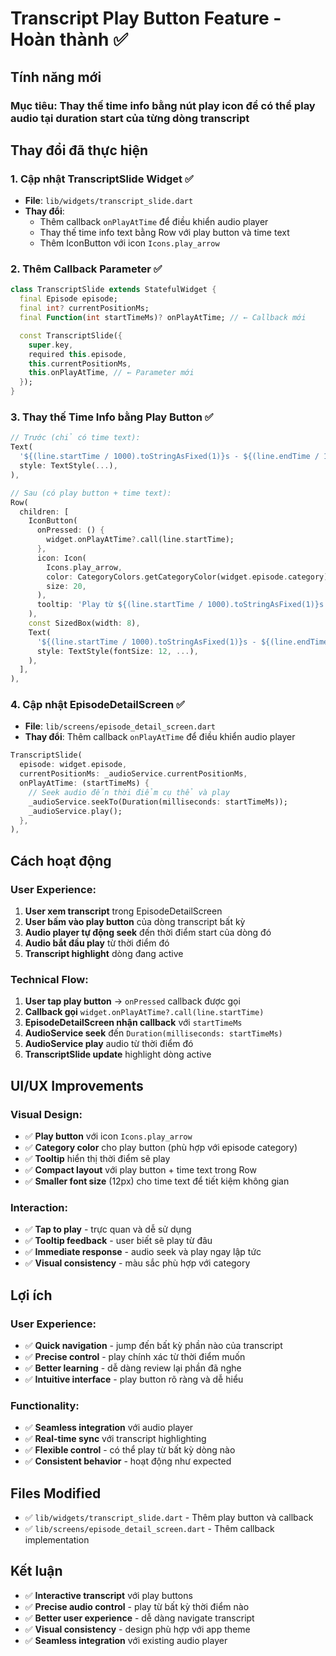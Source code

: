 # Transcript Play Button Feature - Hoàn thành ✅

## **Tính năng mới**

### **Mục tiêu**: Thay thế time info bằng nút play icon để có thể play audio tại duration start của từng dòng transcript

## **Thay đổi đã thực hiện**

### **1. Cập nhật TranscriptSlide Widget** ✅
- **File**: `lib/widgets/transcript_slide.dart`
- **Thay đổi**:
  - Thêm callback `onPlayAtTime` để điều khiển audio player
  - Thay thế time info text bằng Row với play button và time text
  - Thêm IconButton với icon `Icons.play_arrow`

### **2. Thêm Callback Parameter** ✅
```dart
class TranscriptSlide extends StatefulWidget {
  final Episode episode;
  final int? currentPositionMs;
  final Function(int startTimeMs)? onPlayAtTime; // ← Callback mới

  const TranscriptSlide({
    super.key,
    required this.episode,
    this.currentPositionMs,
    this.onPlayAtTime, // ← Parameter mới
  });
}
```

### **3. Thay thế Time Info bằng Play Button** ✅
```dart
// Trước (chỉ có time text):
Text(
  '${(line.startTime / 1000).toStringAsFixed(1)}s - ${(line.endTime / 1000).toStringAsFixed(1)}s',
  style: TextStyle(...),
),

// Sau (có play button + time text):
Row(
  children: [
    IconButton(
      onPressed: () {
        widget.onPlayAtTime?.call(line.startTime);
      },
      icon: Icon(
        Icons.play_arrow,
        color: CategoryColors.getCategoryColor(widget.episode.category),
        size: 20,
      ),
      tooltip: 'Play từ ${(line.startTime / 1000).toStringAsFixed(1)}s',
    ),
    const SizedBox(width: 8),
    Text(
      '${(line.startTime / 1000).toStringAsFixed(1)}s - ${(line.endTime / 1000).toStringAsFixed(1)}s',
      style: TextStyle(fontSize: 12, ...),
    ),
  ],
),
```

### **4. Cập nhật EpisodeDetailScreen** ✅
- **File**: `lib/screens/episode_detail_screen.dart`
- **Thay đổi**: Thêm callback `onPlayAtTime` để điều khiển audio player
```dart
TranscriptSlide(
  episode: widget.episode,
  currentPositionMs: _audioService.currentPositionMs,
  onPlayAtTime: (startTimeMs) {
    // Seek audio đến thời điểm cụ thể và play
    _audioService.seekTo(Duration(milliseconds: startTimeMs));
    _audioService.play();
  },
),
```

## **Cách hoạt động**

### **User Experience**:
1. **User xem transcript** trong EpisodeDetailScreen
2. **User bấm vào play button** của dòng transcript bất kỳ
3. **Audio player tự động seek** đến thời điểm start của dòng đó
4. **Audio bắt đầu play** từ thời điểm đó
5. **Transcript highlight** dòng đang active

### **Technical Flow**:
1. **User tap play button** → `onPressed` callback được gọi
2. **Callback gọi** `widget.onPlayAtTime?.call(line.startTime)`
3. **EpisodeDetailScreen nhận callback** với `startTimeMs`
4. **AudioService seek** đến `Duration(milliseconds: startTimeMs)`
5. **AudioService play** audio từ thời điểm đó
6. **TranscriptSlide update** highlight dòng active

## **UI/UX Improvements**

### **Visual Design**:
- ✅ **Play button** với icon `Icons.play_arrow`
- ✅ **Category color** cho play button (phù hợp với episode category)
- ✅ **Tooltip** hiển thị thời điểm sẽ play
- ✅ **Compact layout** với play button + time text trong Row
- ✅ **Smaller font size** (12px) cho time text để tiết kiệm không gian

### **Interaction**:
- ✅ **Tap to play** - trực quan và dễ sử dụng
- ✅ **Tooltip feedback** - user biết sẽ play từ đâu
- ✅ **Immediate response** - audio seek và play ngay lập tức
- ✅ **Visual consistency** - màu sắc phù hợp với category

## **Lợi ích**

### **User Experience**:
- ✅ **Quick navigation** - jump đến bất kỳ phần nào của transcript
- ✅ **Precise control** - play chính xác từ thời điểm muốn
- ✅ **Better learning** - dễ dàng review lại phần đã nghe
- ✅ **Intuitive interface** - play button rõ ràng và dễ hiểu

### **Functionality**:
- ✅ **Seamless integration** với audio player
- ✅ **Real-time sync** với transcript highlighting
- ✅ **Flexible control** - có thể play từ bất kỳ dòng nào
- ✅ **Consistent behavior** - hoạt động như expected

## **Files Modified**
- ✅ `lib/widgets/transcript_slide.dart` - Thêm play button và callback
- ✅ `lib/screens/episode_detail_screen.dart` - Thêm callback implementation

## **Kết luận**
- ✅ **Interactive transcript** với play buttons
- ✅ **Precise audio control** - play từ bất kỳ thời điểm nào
- ✅ **Better user experience** - dễ dàng navigate transcript
- ✅ **Visual consistency** - design phù hợp với app theme
- ✅ **Seamless integration** với existing audio player

